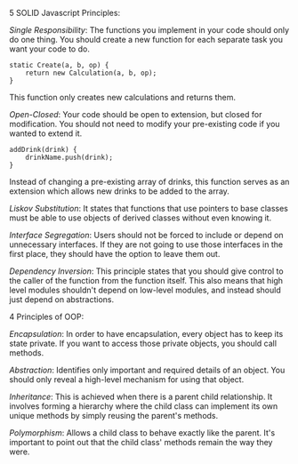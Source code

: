 5 SOLID Javascript Principles: 

*Single Responsibility*: The functions you implement in your code should only do one thing. 
You should create a new function for each separate task you want your code to do. 

    static Create(a, b, op) {
        return new Calculation(a, b, op);
    }
This function only creates new calculations and returns them. 

*Open-Closed*: Your code should be open to extension, but closed for modification. 
You should not need to modify your pre-existing code if you wanted to extend it.

    addDrink(drink) {
        drinkName.push(drink);
    }
Instead of changing a pre-existing array of drinks, this function serves as an extension which allows new drinks to be added to the array.

*Liskov Substitution*: It states that functions that use pointers to base classes must be able to use objects of derived classes without even knowing it. 

    

*Interface Segregation*: Users should not be forced to include or depend on unnecessary interfaces. 
If they are not going to use those interfaces in the first place, they should have the option to leave them out.

*Dependency Inversion*: This principle states that you should give control to the caller of the function from the function itself.
This also means that high level modules shouldn't depend on low-level modules, and instead should just depend on abstractions. 


4 Principles of OOP: 

*Encapsulation*: In order to have encapsulation, every object has to keep its state private. 
If you want to access those private objects, you should call methods.

*Abstraction*: Identifies only important and required details of an object. 
You should only reveal a high-level mechanism for using that object.  

*Inheritance*: This is achieved when there is a parent child relationship. 
It involves forming a hierarchy where the child class can implement its own unique methods by simply reusing the parent's methods. 

*Polymorphism*: Allows a child class to behave exactly like the parent.
It's important to point out that the child class' methods remain the way they were. 